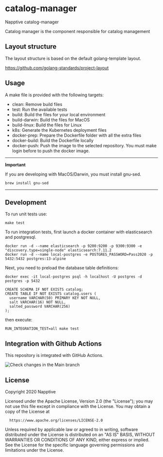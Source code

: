 # catalog-manager
Napptive catalog-manager

Catalog manager is the component responsible for catalog management

## Layout structure

The layout structure is based on the default golang-template layout.

https://github.com/golang-standards/project-layout

## Usage

A make file is provided with the following targets:

* clean: Remove build files
* test: Run the available tests
* build: Build the files for your local environment
* build-darwin: Build the files for MacOS
* build-linux: Build the files for Linux
* k8s: Generate the Kubernetes deployment files
* docker-prep: Prepare the Dockerfile folder with all the extra files
* docker-build: Build the Dockerfile locally
* docker-push: Push the image to the selected repository. You must make login before to push the docker image.

---
**Important**

If you are developing with MacOS/Darwin, you must install gnu-sed.

```
brew install gnu-sed
```
---

## Development

To run unit tests use:

```
make test
```

To run integration tests, first launch a docker container with elasticsearch and postgresql.

```
docker run -d --name elasticsearch -p 9200:9200 -p 9300:9300 -e "discovery.type=single-node" elasticsearch:7.11.2
docker run -d --name local-postgres -e POSTGRES_PASSWORD=Pass2020 -p 5432:5432 postgres:13-alpine
```

Next, you need to preload the database table definitions:

```
docker exec -it local-postgres psql -h localhost -U postgres -d postgres -p 5432

CREATE SCHEMA IF NOT EXISTS catalog;
CREATE TABLE IF NOT EXISTS catalog.users (
  username VARCHAR(50) PRIMARY KEY NOT NULL,
  salt VARCHAR(16) NOT NULL,
  salted_password VARCHAR(256)
);
```

then execute:

```
RUN_INTEGRATION_TEST=all make test
```

## Integration with Github Actions

This repository is integrated with GitHub Actions.

![Check changes in the Main branch](https://github.com/napptive/catalog-manager/workflows/Check%20changes%20in%20the%20Main%20branch/badge.svg)

## License

 Copyright 2020 Napptive

 Licensed under the Apache License, Version 2.0 (the "License");
 you may not use this file except in compliance with the License.
 You may obtain a copy of the License at

      https://www.apache.org/licenses/LICENSE-2.0

 Unless required by applicable law or agreed to in writing, software
 distributed under the License is distributed on an "AS IS" BASIS,
 WITHOUT WARRANTIES OR CONDITIONS OF ANY KIND, either express or implied.
 See the License for the specific language governing permissions and
 limitations under the License.
